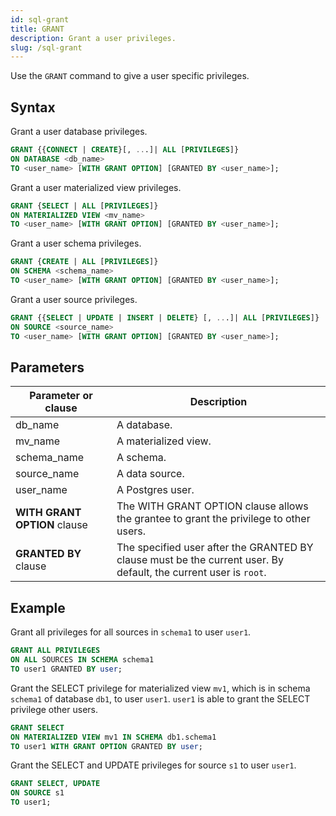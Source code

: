 ```yaml
---
id: sql-grant
title: GRANT
description: Grant a user privileges.
slug: /sql-grant
---
```


Use the `GRANT` command to give a user specific privileges.

## Syntax

Grant a user database privileges.
```sql
GRANT {{CONNECT | CREATE}[, ...]| ALL [PRIVILEGES]} 
ON DATABASE <db_name> 
TO <user_name> [WITH GRANT OPTION] [GRANTED BY <user_name>];
```

Grant a user materialized view privileges.
```sql
GRANT {SELECT | ALL [PRIVILEGES]} 
ON MATERIALIZED VIEW <mv_name> 
TO <user_name> [WITH GRANT OPTION] [GRANTED BY <user_name>];
```

Grant a user schema privileges.
```sql
GRANT {CREATE | ALL [PRIVILEGES]} 
ON SCHEMA <schema_name> 
TO <user_name> [WITH GRANT OPTION] [GRANTED BY <user_name>];
```

Grant a user source privileges.
```sql
GRANT {{SELECT | UPDATE | INSERT | DELETE} [, ...]| ALL [PRIVILEGES]} 
ON SOURCE <source_name> 
TO <user_name> [WITH GRANT OPTION] [GRANTED BY <user_name>];
```

## Parameters
|Parameter or clause    | Description|
|---------------|------------|
|db_name |A database. |
|mv_name |A materialized view. |
|schema_name |A schema. |
|source_name |A data source. |
|user_name |A Postgres user. |
|**WITH GRANT OPTION** clause |The WITH GRANT OPTION clause allows the grantee to grant the privilege to other users.    |
|**GRANTED BY** clause |The specified user after the GRANTED BY clause must be the current user. By default, the current user is `root`.   |

## Example

Grant all privileges for all sources in `schema1` to user `user1`.
```sql
GRANT ALL PRIVILEGES 
ON ALL SOURCES IN SCHEMA schema1 
TO user1 GRANTED BY user;
```

Grant the SELECT privilege for materialized view `mv1`, which is in schema `schema1` of database `db1`, to user `user1`. `user1` is able to grant the SELECT privilege other users.
```sql
GRANT SELECT
ON MATERIALIZED VIEW mv1 IN SCHEMA db1.schema1
TO user1 WITH GRANT OPTION GRANTED BY user;
```

Grant the SELECT and UPDATE privileges for source `s1` to user `user1`.
```sql
GRANT SELECT, UPDATE
ON SOURCE s1
TO user1;
```